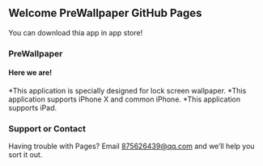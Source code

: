 ## Welcome PreWallpaper GitHub Pages

You can download thia app in app store!


### PreWallpaper

#### Here we are!

*This application is specially designed for lock screen wallpaper.
*This application supports iPhone X and common iPhone.
*This application supports iPad.

### Support or Contact

Having trouble with Pages? Email 875626439@qq.com and we’ll help you sort it out.

